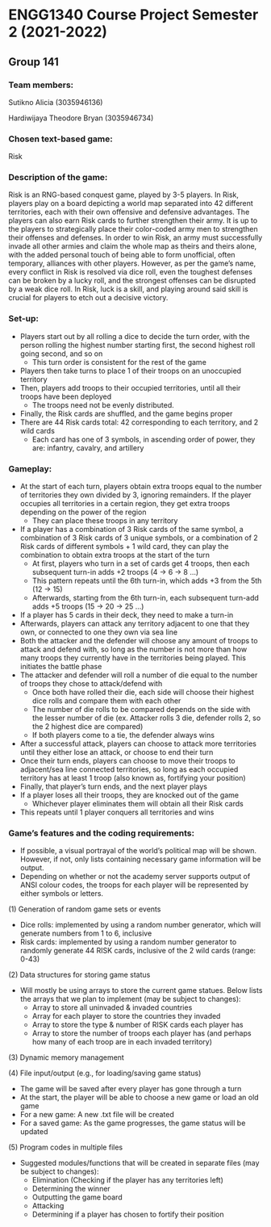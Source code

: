 # ENGG1340 Course Project Semester 2 (2021-2022)
## Group 141

### Team members:
Sutikno Alicia (3035946136)

Hardiwijaya Theodore Bryan (3035946734)

### Chosen text-based game:
Risk

### Description of the game:
Risk is an RNG-based conquest game, played by 3-5 players. In Risk, players play on a board depicting a world map separated into 42 different territories, each with their own offensive and defensive advantages. The players can also earn Risk cards to further strengthen their army. It is up to the players to strategically place their color-coded army men to strengthen their offenses and defenses. In order to win Risk, an army must successfully invade all other armies and claim the whole map as theirs and theirs alone, with the added personal touch of being able to form unofficial, often temporary, alliances with other players. However, as per the game’s name, every conflict in Risk is resolved via dice roll, even the toughest defenses can be broken by a lucky roll, and the strongest offenses can be disrupted by a weak dice roll. In Risk, luck is a skill, and playing around said skill is crucial for players to etch out a decisive victory.

### Set-up:
- Players start out by all rolling a dice to decide the turn order, with the person rolling the highest number starting first, the second highest roll going second,     and so on
  - This turn order is consistent for the rest of the game
- Players then take turns to place 1 of their troops on an unoccupied territory
- Then, players add troops to their occupied territories, until all their troops have been deployed
  - The troops need not be evenly distributed.
- Finally, the Risk cards are shuffled, and the game begins proper
- There are 44 Risk cards total: 42 corresponding to each territory, and 2 wild cards
  - Each card has one of 3 symbols, in ascending order of power, they are: infantry, cavalry, and artillery

### Gameplay:
- At the start of each turn, players obtain extra troops equal to the number of territories they own divided by 3, ignoring remainders. If the player occupies all       territories in a certain region, they get extra troops depending on the power of the region
  - They can place these troops in any territory
- If a player has a combination of 3 Risk cards of the same symbol, a combination of 3 Risk cards of 3 unique symbols, or a combination of 2 Risk cards of different     symbols + 1 wild card, they can play the combination to obtain extra troops at the start of the turn
  - At first, players who turn in a set of cards get 4 troops, then each subsequent turn-in adds +2 troops (4 -> 6 -> 8 …)
  - This pattern repeats until the 6th turn-in, which adds +3 from the 5th (12 -> 15)
  - Afterwards, starting from the 6th turn-in, each subsequent turn-add adds +5 troops (15 -> 20 -> 25 …)
- If a player has 5 cards in their deck, they need to make a turn-in
- Afterwards, players can attack any territory adjacent to one that they own, or connected to one they own via sea line
- Both the attacker and the defender will choose any amount of troops to attack and defend with, so long as the number is not more than how many troops they currently   have in the territories being played. This initiates the battle phase
- The attacker and defender will roll a number of die equal to the number of troops they chose to attack/defend with
  - Once both have rolled their die, each side will choose their highest dice rolls and compare them with each other
  - The number of die rolls to be compared depends on the side with the lesser number of die (ex. Attacker rolls 3 die, defender rolls 2, so the 2 highest dice are         compared)
  - If both players come to a tie, the defender always wins
- After a successful attack, players can choose to attack more territories until they either lose an attack, or choose to end their turn
- Once their turn ends, players can choose to move their troops to adjacent/sea line connected territories, so long as each occupied territory has at least 1 troop (also known as, fortifying your position)
- Finally, that player’s turn ends, and the next player plays
- If a player loses all their troops, they are knocked out of the game
  - Whichever player eliminates them will obtain all their Risk cards
- This repeats until 1 player conquers all territories and wins

### Game’s features and the coding requirements:
- If possible, a visual portrayal of the world’s political map will be shown. However, if not, only lists containing necessary game information will be output.
- Depending on whether or not the academy server supports output of ANSI colour codes, the troops for each player will be represented by either symbols or letters.

(1) Generation of random game sets or events
- Dice rolls: implemented by using a random number generator, which will generate numbers from 1 to 6, inclusive
- Risk cards: implemented by using a random number generator to randomly generate 44 RISK cards, inclusive of the 2 wild cards (range: 0-43)

(2) Data structures for storing game status
- Will mostly be using arrays to store the current game statues. Below lists the arrays that we plan to implement (may be subject to changes):
    - Array to store all uninvaded & invaded countries
    - Array for each player to store the countries they invaded
    - Array to store the type & number of RISK cards each player has
    - Array to store the number of troops each player has (and perhaps how many of each troop are in each invaded territory)

(3) Dynamic memory management

(4) File input/output (e.g., for loading/saving game status)
  - The game will be saved after every player has gone through a turn
  - At the start, the player will be able to choose a new game or load an old game
  - For a new game: A new .txt file will be created
  - For a saved game: As the game progresses, the game status will be updated

(5) Program codes in multiple files
  - Suggested modules/functions that will be created in separate files (may be subject to changes):
      - Elimination (Checking if the player has any territories left)
      - Determining the winner
      - Outputting the game board
      - Attacking
      - Determining if a player has chosen to fortify their position
